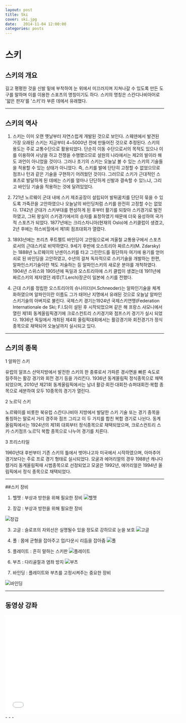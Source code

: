 ```yaml
---
layout: post
title: Ski
cover: ski.jpg
date:   2014-11-04 12:00:00
categories: posts
---
```


# 스키
## 스키의 개요
길고 평평한 것을 신발 밑에 부착하여 눈 위에서 미끄러지며 지쳐나갈 수 있도록 만든 도구를 말하며 이를 이용한 스포츠의 명칭이기도 하다. 스키의 명칭은 스칸디나비아어로 '얇은 판자'를 '스키'라 부른 데에서 유래했다.
- - -
## 스키의 역사
1. 스키는 이미 오랜 옛날부터 자연스럽게 개발된 것으로 보인다. 스웨덴에서 발견된 가장 오래된 스키는 지금부터 4~5000년 전에 만들어진 것으로 추정된다. 스키의 용도는 주로 교통수단으로 활용되었다. 단순히 이동 수단으로서의 목적도 있으나 이를 이용하여 사냥을 하고 전쟁을 수행했으므로 설원의 나라에서는 제2의 발이라 해도 과언이 아니었을 것이다. 그러나 초기의 스키는 오늘날 볼 수 있는 스키의 기술들을 적용할 수 있는 상태가 아니었다. 즉, 스키를 발에 단단히 고정할 수 없었으므로 점프나 턴과 같은 기술을 구현하기 어려웠던 것이다. 그러므로 스키가 근대적인 스포츠로 발달하게 된 데에는 스키를 얼마나 단단하게 신발과 결속할 수 있느냐, 그리고 바인딩 기술을 적용하는 것에 달려있었다.

2. 721년 노르웨이 군대 내에 스키 제조공장이 설립되어 발뒤꿈치를 단단히 묶을 수 있도록 가죽끈을 고안하였으나 오늘날의 바인딩처럼 스키를 완전히 고정할 수는 없었다. 1742년 군대가 스키부대를 편성하게 된 후부터 활기를 되찾아 스키경기로 발전하였고, 그뒤 왕실이 스키경기에서의 승자를 표창하였기 때문에 더욱 융성하여 국가적 스포츠가 되었다. 1877년에는 크리스차니아(현재의 Oslo)에 스키클럽이 생겼고, 2년 후에는 하스비힐에서 제1회 점프대회가 열렸다.

3. 1893년에는 프리츠 푸트펠트 바인딩이 고안됨으로써 겨울철 교통용구에서 스포츠로서의 근대스키로 비약하였다. 9세기 후반에 오스트리아 짜르스키(M. Zdarsky)는 1888년 노르웨이의 난센이스키를 타고 그린란드를 횡단하자 여기에 용기를 얻어 쇠로 된 바인딩을 고안하였고, 수년의 걸쳐 독자적으로 스키기술을 개발하는 한편, 알파인스키기술이란 책도 저술하는 등 알파인스키의 새로운 분야를 개척하였다. 1904년 스위스와 1905년에 독일과 오스트리아에 스키 클럽이 생겼는데 1911년에 짜르스키의 제자였던 레루(T.Lerch)장군이 일본에 스키를 전했다.

4. 근대 스키를 정립한 오스트리아의 슈나이더(H.Schneoder)는 알파인기술을 체계화하였으며 알파인이란 이름도 그가 태어난 지명에서 유래된 것으로 오늘날 알파인 스키기술의 아버지로 불린다. 국제스키 경기는1924년 국제스키연맹(Federation Internationale de Ski; F.I.S)이 설된 후 시작되었으며 같은 해 프랑스 샤모니에서 열린 제1회 동계올림픽경기에 크로스컨트리 스키경기와 점프스키 경기가 실시 되었다. 1936년 독일에서 개최된 제4회 올림픽대회에서는 활강경기와 회전경기가 정식종목으로 채택되어 오늘날까지 실시되고 있다.
- - -
## 스키의 종목
1 알파인 스키

유럽의 알프스 산악지방에서 발전한 스키의 한 종류로서 가파른 경사면을 빠른 속도로 질주하는 활강 경기와 회전 경기 등을 가리킨다. 1936년 동계올림픽 정식종목으로 채택되었으며, 2010년 제21회 동계올림픽에서는 남녀 활강·회전·대회전·슈퍼대회전·복합 종목으로 세분하여 모두 10종목의 경기가 열린다.

2 노르딕 스키

노르웨이를 비롯한 북유럽 스칸디나비아 지방에서 발달한 스키 기술 또는 경기 종목을 통칭하는 말로서 거리 경주와 점프 그리고 이 두 가지를 합친 복합 경기로 나뉜다. 동계올림픽에서는 1924년의 제1회 대회부터 정식종목으로 채택되었으며, 크로스컨트리 스키·스키점프·노르딕 복합 종목으로 나누어 경기를 치른다.

3 프리스타일

1960년대 후반부터 기존 스키의 틀에서 벗어나고자 미국에서 시작하였으며, 아마추어 경기보다는 주로 프로 경기 형태로 실시되었다. 모굴과 에어리얼의 경우 1988년 캐나다 캘거리 동계올림픽때 시범종목으로 선정되었고 모굴은 1992년, 에어리얼은 1994년 올림픽에서 정식 종목으로 채택되었다.
- - -
##스키 장비
1. 헬멧 : 부상과 방한을 위해 필요한 장비
![헬멧](http://cfile215.uf.daum.net/image/111B30455086772E15B3A5)

2. 장갑 : 부상과 방한을 위해 필요한 장비

![장갑](https://encrypted-tbn0.gstatic.com/images?q=tbn:ANd9GcSHCMV3BCfKyZBQjCcOgnvxHXO-oTbhwa5Rf4zEIK5mGWJkQBYsyCYUIw)

3. 고글 : 슬로프의 자외선은 실명될수 있을 정도로 강하므로 눈을 보호
![고글](http://cfile230.uf.daum.net/image/1301533E508678D620AAC8)

4. 폴 : 몸에 균형을 잡아주고 업/다운시 리듬을 잡아줌
![폴](http://cfile226.uf.daum.net/image/164BB64450867631083D23)

5. 플레이트 : 흔히 말하는 스키판
![플레이트](http://cfile219.uf.daum.net/image/020F1447508671AA0B9997)

6. 부츠 : 다리골절과 염좌 방지
![부츠](http://cfile215.uf.daum.net/image/125BFF4B508672DB22BDD6)

7. 바인딩 : 플레이트와 부츠를 고정시켜주는 중요한 장비

![바인딩](http://cfile221.uf.daum.net/image/1652AE4350867537231145)
- - -
## 동영상 강좌
<iframe width="560" height="315" src="//www.youtube.com/embed/B1lCTvXEJyc?list=PLM-A6z419bjIDVCVQpfevimOKN1m59UG1" frameborder="0" allowfullscreen></iframe>
- - -
